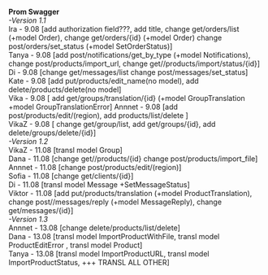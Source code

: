 **Prom Swagger**     
        *-Version 1.1*     
Ira     - 9.08 [add authorization field???, add title, change get/orders/list (+model Order), change get/orders/{id} (+model Order) change post/orders/set_status (+model SetOrderStatus)]      
Tanya   - 9.08 [add post/notifications/get_by_type (+model Notifications), change post/products/import_url, change get//products/import/status/{id}]    
Di      - 9.08 [change get/messages/list change post/messages/set_status]       
Kate    - 9.08 [add put/products/edit_name(no model), add delete/products/delete(no model]      
Vika    - 9.08 [ add get/groups/translation/{id} (+model GroupTranslation +model GroupTranslationError] 
Annnet  - 9.08 [add post/products/edit/(region), add products/list/delete ]     
VikaZ   - 9.08 [ change get/group/list,  add get/groups/{id}, add delete/groups/delete/{id}]    
	*-Version 1.2*     
VikaZ   - 11.08 [transl model Group]    
Dana    - 11.08 [change get//products/{id}  change post/products/import_file]   
Annnet  - 11.08 [change post/products/edit/(region)]    
Sofia   - 11.08 [change get/clients/{id}]       
Di      - 11.08 [transl model Message +SetMessageStatus]        
Viktor  - 11.08  [add put/products/translation (+model ProductTranslation), change post//messages/reply (+model MessageReply), change get/messages/{id}]        
        *-Version 1.3*  
Annnet  - 13.08 [change delete/products/list/delete]		
Dana    - 13.08 [transl model ImportProductWithFile, transl model ProductEditError , transl model Product]	
Tanya   - 13.08 [transl model ImportProductURL, transl model ImportProductStatus, +++ TRANSL ALL OTHER]	
